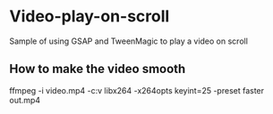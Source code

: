 # Video-play-on-scroll

Sample of using GSAP and TweenMagic to play a video on scroll

## How to make the video smooth

ffmpeg -i video.mp4 -c:v libx264 -x264opts keyint=25 -preset faster out.mp4
